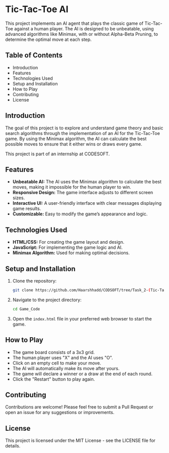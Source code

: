 # Tic-Tac-Toe AI

This project implements an AI agent that plays the classic game of Tic-Tac-Toe against a human player. The AI is designed to be unbeatable, using advanced algorithms like Minimax, with or without Alpha-Beta Pruning, to determine the optimal move at each step.

## Table of Contents

- Introduction
- Features
- Technologies Used
- Setup and Installation
- How to Play
- Contributing
- License

## Introduction

The goal of this project is to explore and understand game theory and basic search algorithms through the implementation of an AI for the Tic-Tac-Toe game. By using the Minimax algorithm, the AI can calculate the best possible moves to ensure that it either wins or draws every game.

This project is part of an internship at CODESOFT.

## Features

- **Unbeatable AI:** The AI uses the Minimax algorithm to calculate the best moves, making it impossible for the human player to win.
- **Responsive Design:** The game interface adjusts to different screen sizes.
- **Interactive UI:** A user-friendly interface with clear messages displaying game results.
- **Customizable:** Easy to modify the game’s appearance and logic.

## Technologies Used

- **HTML/CSS:** For creating the game layout and design.
- **JavaScript:** For implementing the game logic and AI.
- **Minimax Algorithm:** Used for making optimal decisions.

## Setup and Installation

1. Clone the repository:
    ```bash
    git clone https://github.com/Haarshhadd/CODSOFT/tree/Task_2-(Tic-Tac-Toe-AI)/Game_Code
    ```
2. Navigate to the project directory:
    ```bash
    cd Game_Code
    ```
3. Open the `index.html` file in your preferred web browser to start the game.

## How to Play

- The game board consists of a 3x3 grid.
- The human player uses "X" and the AI uses "O".
- Click on an empty cell to make your move.
- The AI will automatically make its move after yours.
- The game will declare a winner or a draw at the end of each round.
- Click the "Restart" button to play again.


## Contributing

Contributions are welcome! Please feel free to submit a Pull Request or open an issue for any suggestions or improvements.

## License

This project is licensed under the MIT License - see the LICENSE file for details.

